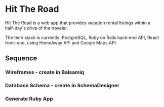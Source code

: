 # Hit The Road

Hit The Road is a web app that provides vacation rental listings within a half-day's drive of the traveler.

The tech stack is currently: PostgreSQL, Ruby on Rails back-end API, React front-end, using HomeAway API and Google Maps API.

## Sequence
### Wireframes - create in Balsamiq
### Database Schema - create in SchemaDesigner
### Generate Ruby App
